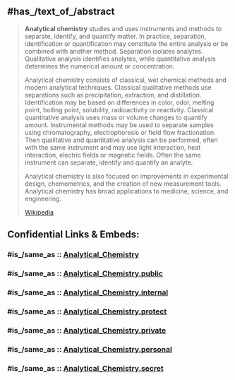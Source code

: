 ﻿---
aliases:
- "Analytical chemistry"
Colon_Classification: "E:3"
Commons_category: "Analytical chemistry"
described_by_source: '[[_Standards/WikiData/WD~Armenian_Soviet_Encyclopedia,_vol._11,124355862]]'
Dewey_Decimal_Classification: 543
has_id_wikidata: Q2346
image: "http://commons.wikimedia.org/wiki/Special:FilePath/Gas%20Chromatography%20Laboratory.jpg"
instance_of:
- '[[_Standards/WikiData/WD~academic_major,4671286]]'
- '[[_Standards/WikiData/WD~branch_of_chemistry,11790203]]'
- '[[_Standards/WikiData/WD~academic_discipline,11862829]]'
Krugosvet_article: nauka_i_tehnika/himiya/HIMIYA_ANALITICHESKAYA.html
MeSH_tree_code: H01.181.309
OmegaWiki_Defined_Meaning: 168
practiced_by: '[[_Standards/WikiData/WD~analytical_chemist,43668003]]'
pronunciation_audio: "http://commons.wikimedia.org/wiki/Special:FilePath/LL-Q1321%20%28spa%29-ElsaBornFree-qu%C3%ADmica%20anal%C3%ADtica.wav"
Regensburg_Classification: VG
schematic: "http://commons.wikimedia.org/wiki/Special:FilePath/Analytical%20instrument.png"
subclass_of: '[[_Standards/WikiData/WD~chemistry,2329]]'
topic_s_main_template: '[[_Standards/WikiData/WD~Template_Analytical_chemistry,8084583]]'
UMLS_CUI: C0007998
Universal_Decimal_Classification: 543
---

## #has_/text_of_/abstract 

> **Analytical chemistry** studies and uses instruments and methods to separate, identify, and quantify matter. In practice, separation, identification or quantification may constitute the entire analysis or be combined with another method. Separation isolates analytes. Qualitative analysis identifies analytes, while quantitative analysis determines the numerical amount or concentration.
>
> Analytical chemistry consists of classical, wet chemical methods and modern analytical techniques. Classical qualitative methods use separations such as precipitation, extraction, and distillation. Identification may be based on differences in color, odor, melting point, boiling point, solubility, radioactivity or reactivity. Classical quantitative analysis uses mass or volume changes to quantify amount. Instrumental methods may be used to separate samples using chromatography, electrophoresis or field flow fractionation. Then qualitative and quantitative analysis can be performed, often with the same instrument and may use light interaction,  heat interaction, electric fields or magnetic fields. Often the same instrument can separate, identify and quantify an analyte.
>
> Analytical chemistry is also focused on improvements in experimental design, chemometrics, and the creation of new measurement tools. Analytical chemistry has broad applications to medicine, science, and engineering.
>
> [Wikipedia](https://en.wikipedia.org/wiki/Analytical%20chemistry)


## Confidential Links & Embeds: 

### #is_/same_as :: [Analytical_Chemistry](/_Standards/chemic/Analytical_Chemistry.md) 

### #is_/same_as :: [Analytical_Chemistry.public](/_public/chemic/Analytical_Chemistry.public.md) 

### #is_/same_as :: [Analytical_Chemistry.internal](/_internal/chemic/Analytical_Chemistry.internal.md) 

### #is_/same_as :: [Analytical_Chemistry.protect](/_protect/chemic/Analytical_Chemistry.protect.md) 

### #is_/same_as :: [Analytical_Chemistry.private](/_private/chemic/Analytical_Chemistry.private.md) 

### #is_/same_as :: [Analytical_Chemistry.personal](/_personal/chemic/Analytical_Chemistry.personal.md) 

### #is_/same_as :: [Analytical_Chemistry.secret](/_secret/chemic/Analytical_Chemistry.secret.md)

